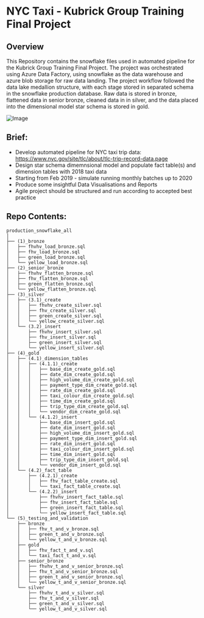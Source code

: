 # NYC Taxi - Kubrick Group Training Final Project

## Overview
This Repository contains the snowflake files used in automated pipeline for the Kubrick Group Training Final Project. The project was orchestrated using Azure Data Factory, using snowflake as the data warehouse and azure blob storage for raw data landing. The project workflow followed the data lake medallion structure, with each stage stored in separated schema in the snowflake production database. Raw data is stored in bronze, flattened data in senior bronze, cleaned data in in silver, and the data placed into the dimensional model star schema is stored in gold. 

![Image]((6)_resources\images\full_pipeline.png)

## Brief:
- Develop automated pipeline for NYC taxi trip data: https://www.nyc.gov/site/tlc/about/tlc-trip-record-data.page
- Design star schema dimemnsional model and populate fact table(s) and dimension tables with 2018 taxi data
- Starting from Feb 2019 - simulate running monthly batches up to 2020
- Produce some insightful Data Visualisations and Reports
- Agile project should be structured and run according to accepted best practice


## Repo Contents:
```
production_snowflake_all
│
├── (1)_bronze
│   ├── fhvhv_load_bronze.sql
│   ├── fhv_load_bronze.sql
│   ├── green_load_bronze.sql
│   └── yellow_load_bronze.sql
├── (2)_senior_bronze
│   ├── fhvhv_flatten_bronze.sql
│   ├── fhv_flatten_bronze.sql
│   ├── green_flatten_bronze.sql
│   └── yellow_flatten_bronze.sql
├── (3)_silver
│   ├── (3.1)_create
│   │   ├── fhvhv_create_silver.sql
│   │   ├── fhv_create_silver.sql
│   │   ├── green_create_silver.sql
│   │   └── yellow_create_silver.sql
│   └── (3.2)_insert
│       ├── fhvhv_insert_silver.sql
│       ├── fhv_insert_silver.sql
│       ├── green_insert_silver.sql
│       └── yellow_insert_silver.sql
├── (4)_gold
│   ├── (4.1)_dimension_tables
│   │   ├── (4.1.1)_create
│   │   │   ├── base_dim_create_gold.sql
│   │   │   ├── date_dim_create_gold.sql
│   │   │   ├── high_volume_dim_create_gold.sql
│   │   │   ├── payment_type_dim_create_gold.sql
│   │   │   ├── rate_dim_create_gold.sql
│   │   │   ├── taxi_colour_dim_create_gold.sql
│   │   │   ├── time_dim_create_gold.sql
│   │   │   ├── trip_type_dim_create_gold.sql
│   │   │   └── vendor_dim_create_gold.sql
│   │   └── (4.1.2)_insert
│   │       ├── base_dim_insert_gold.sql
│   │       ├── date_dim_insert_gold.sql
│   │       ├── high_volume_dim_insert_gold.sql
│   │       ├── payment_type_dim_insert_gold.sql
│   │       ├── rate_dim_insert_gold.sql
│   │       ├── taxi_colour_dim_insert_gold.sql
│   │       ├── time_dim_insert_gold.sql
│   │       ├── trip_type_dim_insert_gold.sql
│   │       └── vendor_dim_insert_gold.sql
│   └── (4.2)_fact_table
│       ├── (4.2.1)_create
│       │   ├── fhv_fact_table_create.sql
│       │   └── taxi_fact_table_create.sql
│       └── (4.2.2)_insert
│           ├── fhvhv_insert_fact_table.sql
│           ├── fhv_insert_fact_table.sql
│           ├── green_insert_fact_table.sql
│           └── yellow_insert_fact_table.sql
└── (5)_testing_and_validation
    ├── bronze
    │   ├── fhv_t_and_v_bronze.sql
    │   ├── green_t_and_v_bronze.sql
    │   └── yellow_t_and_v_bronze.sql
    ├── gold
    │   ├── fhv_fact_t_and_v.sql
    │   └── taxi_fact_t_and_v.sql
    ├── senior_bronze
    │   ├── fhvhv_t_and_v_senior_bronze.sql
    │   ├── fhv_t_and_v_senior_bronze.sql
    │   ├── green_t_and_v_senior_bronze.sql
    │   └── yellow_t_and_v_senior_bronze.sql
    └── silver
        ├── fhvhv_t_and_v_silver.sql
        ├── fhv_t_and_v_silver.sql
        ├── green_t_and_v_silver.sql
        └── yellow_t_and_v_silver.sql
```



